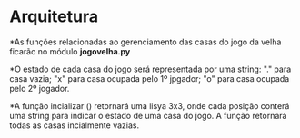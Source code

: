 # Arquitetura

*As funções relacionadas ao gerenciamento das casas do jogo da velha ficarão no módulo **jogovelha.py**

*O estado de cada casa do jogo será representada por uma string: "." para casa vazia; "x" para casa ocupada pelo 1º jpgador; "o" para casa ocupada pelo 2º jogador.

*A função incializar () retornará uma lisya 3x3, onde cada posição conterá uma string para indicar o estado de uma casa do jogo. A função retornará todas as casas incialmente vazias.
